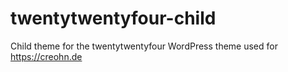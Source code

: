 # twentytwentyfour-child
Child theme for the twentytwentyfour WordPress theme used for https://creohn.de
